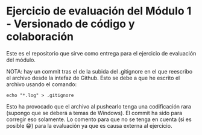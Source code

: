 # Ejercicio de evaluación del Módulo 1 - Versionado de código y colaboración

Este es el repositorio que sirve como entrega para el ejercicio de evaluación del módulo.

NOTA: hay un commit tras el de la subida del .gitignore en el que reescribo el archivo desde la intefaz de Github. Esto se debe a que he escrito el archivo usando el comando:
```
echo "*.log" > .gitignore
```
Esto ha provocado que el archivo al pushearlo tenga una codificación rara (supongo que se deberá a temas de Windows). El commit ha sido para corregir eso solamente. Lo comento para que no se tenga en cuenta (si es posible 😁) para la evaluación ya que es causa externa al ejercicio.
